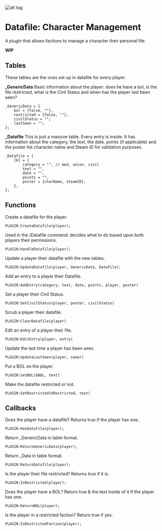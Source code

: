 ![alt tag](http://imgur.com/RteTEoC.png)

# Datafile: Character Management
A plugin that allows factions to manage a character their personal file.

**WIP**

## Tables
These tables are the ones set up in datafile for every player.

**_GenericData**
Basic information about the player: does he have a bol, is the file restricted, what is the Civil Status and when has the player last been seen?
```
_GenericData = {
    bol = {false, ""},
    restricted = {false, ""},
    civilStatus = "";
    lastSeen = "";
};
```

**_Datafile**
This is just a massive table. Every entry is inside. It has information about the category, the text, the date, points (if applicable) and the poster his character name and Steam ID for validation purposes.
```
_Datafile = {
    [k] = {
        category = "", // med, union, civil
        text = "",
        date = "",
        points = "",
        poster = {charName, steamID},
    },
};
```

## Functions

Create a datafile for the player.
```
PLUGIN:CreateDatafile(player);
```

Used in the /Datafile command: decides what to do based upon both players their permissions.
```
PLUGIN:HandleDatafile(player);
```

Update a player their datafile with the new tables.
```
PLUGIN:UpdateDatafile(player, GenericData, Datafile);
```

Add an entry to a player their Datafile.
```
PLUGIN:AddEntry(category, text, date, points, player, poster)
```

Set a player their Civil Status.
```
PLUGIN:SetCivilStatus(player, poster, civilStatus)
```

Scrub a player their datafile.
```
PLUGIN:ClearDatafile(player)
```

Edit an entry of a player their file.
```
PLUGIN:EditEntry(player, entry)
```

Update the last time a player has been seen.
```
PLUGIN:UpdateLastSeen(player, seeer)
```

Put a BOL on the player.
```
PLUGIN:SetBOL(bBOL, text)
```

Make the datafile restricted or not.
```
PLUGIN:SetRestricted(bRestricted, text)
```

## Callbacks

Does the player have a datafile? Returns true if the player has one..
```
PLUGIN:HasDatafile(player);
```

Return _GenericData in table format.
```
PLUGIN:ReturnGenericData(player);
```

Return _Data in table format.
```
PLUGIN:ReturnDatafile(player);
```

Is the player their file restricted? Returns true if it is.
```
PLUGIN:IsRestricted(player);
```

Does the player have a BOL? Return true & the text inside of it if the player has one.
```
PLUGIN:ReturnBOL(player);
```

Is the player in a restricted faction? Return true if yes.
```
PLUGIN:IsRestrictedFaction(player);
```
